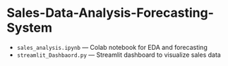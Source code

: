 # Sales-Data-Analysis-Forecasting-System


- `sales_analysis.ipynb` — Colab notebook for EDA and forecasting
- `streamlit_Dashbaord.py` — Streamlit dashboard to visualize sales data
